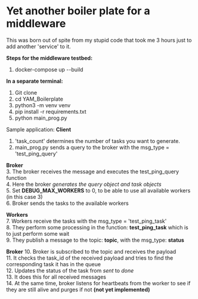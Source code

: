 # Yet another boiler plate for a middleware  
This was born out of spite from my stupid code that took me 3 hours just to add another 'service' to it.  

**Steps for the middleware testbed:** 
1. docker-compose up --build  
 
**In a separate terminal:**  
1. Git clone  
2. cd YAM_Boilerplate  
3. python3 -m venv venv    
4. pip install -r requirements.txt  
5. python main_prog.py  

Sample application:
**Client**  
1. 'task_count' determines the number of tasks you want to generate.  
2. main_prog.py sends a query to the broker with the msg_type = 'test_ping_query'    

**Broker**  
3. The broker receives the message and executes the test_ping_query function  
4. Here the broker *generates the query object and task objects*  
5. Set **DEBUG_MAX_WORKERS** to 0, to be able to use all available workers (in this case 3)  
6. Broker sends the tasks to the available workers  

**Workers**  
7. Workers receive the tasks with the msg_type = 'test_ping_task'  
8. They perform some processing in the function: **test_ping_task** which is to just perform some wait  
9. They publish a message to the topic: **topic**, with the msg_type: **status**  

**Broker**
10. Broker is subscribed to the topic and receives the payload  
11. It checks the task_id of the received payload and tries to find the corresponding task it has in the queue  
12. Updates the status of the task from *sent* to *done*  
13. It does this for all received messages  
14. At the same time, broker listens for heartbeats from the worker to see if they are still alive and purges if not  **(not yet implemented)**  
